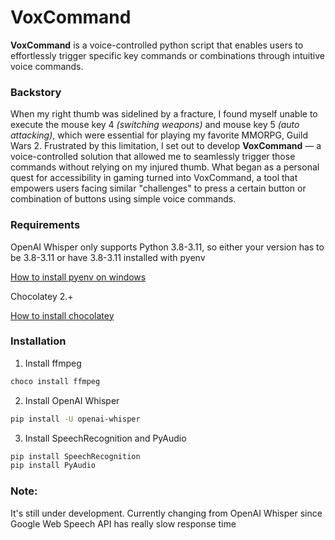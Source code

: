 # VoxCommand
**VoxCommand** is a voice-controlled python script that enables users to effortlessly trigger specific key commands or combinations through intuitive voice commands.

### Backstory
When my right thumb was sidelined by a fracture, I found myself unable to execute the mouse key 4 *(switching weapons)* and  mouse key 5 *(auto attacking)*, which were essential for playing my favorite MMORPG, Guild Wars 2. Frustrated by this limitation, I set out to develop **VoxCommand** — a voice-controlled solution that allowed me to seamlessly trigger those commands without relying on my injured thumb. What began as a personal quest for accessibility in gaming turned into VoxCommand, a tool that empowers users facing similar "challenges" to press a certain button or combination of buttons using simple voice commands.

### Requirements

OpenAI Whisper only supports Python 3.8-3.11, so either your version has to be 3.8-3.11 or have 3.8-3.11 installed with pyenv

[How to install pyenv on windows](https://github.com/pyenv-win/pyenv-win)

Chocolatey 2.+

[How to install chocolatey](https://docs.chocolatey.org/en-us/choco/setup)

### Installation

1. Install ffmpeg
```bash
choco install ffmpeg
```

2. Install OpenAI Whisper
```bash
pip install -U openai-whisper
```

3. Install SpeechRecognition and PyAudio
```bash
pip install SpeechRecognition
pip install PyAudio
```

### Note:

It's still under development. Currently changing from OpenAI Whisper since Google Web Speech API has really slow response time

